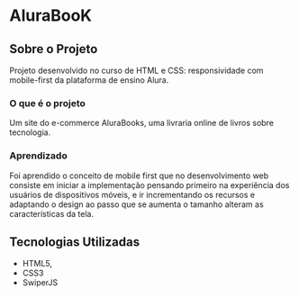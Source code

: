 # AluraBooK

## Sobre o Projeto

Projeto desenvolvido no curso de HTML e CSS: responsividade com mobile-first da plataforma de ensino Alura.

### O que é o projeto

Um site do e-commerce AluraBooks, uma livraria online de livros sobre tecnologia.

### Aprendizado

Foi aprendido o conceito de mobile first que no desenvolvimento web consiste em iniciar a implementação pensando primeiro na experiência dos usuários de dispositivos móveis, e ir incrementando os recursos e adaptando o design ao passo que se aumenta o tamanho alteram as características da tela.

## Tecnologias Utilizadas

- HTML5,
- CSS3
- SwiperJS
